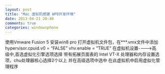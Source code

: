 ```yaml
---
layout: post
title: "Mac 虚拟机搭建 WP8开发环境"
date: 2013-04-21 20:40
comments: true
categories: windowsphone
---
```

<p>使用Vmware Fusion 5 安装win8 pro 
打开虚拟机文件包，在***.vmx文件中添加
hypervisor.cpuid.v0 = “FALSE”
vhv.enable = ”TRUE“
在虚拟机设置---->高级中,首选虚拟化引擎选项选择 带有拓展页面表的 Intel VT-X
处理器和内存设置选项，chu处理器核心选择2个以上
并在高级选项中选中 在此虚拟机中启用虚拟化管理程序</p>